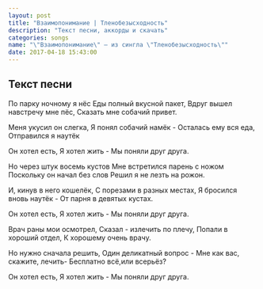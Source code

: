 ```yaml
---
layout: post
title: "Взаимопонимание | Тленобезысходность"
description: "Текст песни, аккорды и скачать"
categories: songs
name: "\"Взаимопонимание\" — из сингла \"Тленобезысходность\""
date: 2017-04-18 15:43:00
---
```



## Текст песни
По парку ночному я нёс
Еды полный вкусной пакет,
Вдруг вышел навстречу мне пёс,
Сказать мне собачий привет.

Меня укусил он слегка,
Я понял собачий намёк -
Осталась ему вся еда,
Отправился я наутёк

Он хотел есть,
Я хотел жить -
Мы поняли друг друга.

Но через штук восемь кустов
Мне встретился парень с ножом
Поскольку он начал без слов
Решил я не лезть на рожон.

И, кинув в него кошелёк,
С порезами в разных местах,
Я бросился вновь наутёк -
От парня в девятых кустах.

Он хотел есть,
Я хотел жить -
Мы поняли друг друга.

Врач раны мои осмотрел,
Сказал - излечить по плечу,
Попали в хороший отдел,
К хорошему очень врачу.

Но нужно сначала решить,
Один деликатный вопрос -
Мне как вас, скажите, лечить-
Бесплатно всё,или всерьёз?

Он хотел есть,
Я хотел жить -
Мы поняли друг друга.